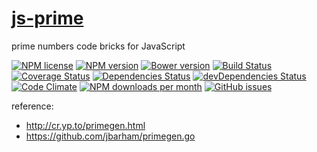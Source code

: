 [js-prime](http://aureooms.github.io/js-prime)
==

prime numbers code bricks for JavaScript

[![NPM license](http://img.shields.io/npm/l/aureooms-js-prime.svg?style=flat)](https://raw.githubusercontent.com/aureooms/js-prime/master/LICENSE)
[![NPM version](http://img.shields.io/npm/v/aureooms-js-prime.svg?style=flat)](https://www.npmjs.org/package/aureooms-js-prime)
[![Bower version](http://img.shields.io/bower/v/aureooms-js-prime.svg?style=flat)](http://bower.io/search/?q=aureooms-js-prime)
[![Build Status](http://img.shields.io/travis/aureooms/js-prime.svg?style=flat)](https://travis-ci.org/aureooms/js-prime)
[![Coverage Status](http://img.shields.io/coveralls/aureooms/js-prime.svg?style=flat)](https://coveralls.io/r/aureooms/js-prime)
[![Dependencies Status](http://img.shields.io/david/aureooms/js-prime.svg?style=flat)](https://david-dm.org/aureooms/js-prime#info=dependencies)
[![devDependencies Status](http://img.shields.io/david/dev/aureooms/js-prime.svg?style=flat)](https://david-dm.org/aureooms/js-prime#info=devDependencies)
[![Code Climate](http://img.shields.io/codeclimate/github/aureooms/js-prime.svg?style=flat)](https://codeclimate.com/github/aureooms/js-prime)
[![NPM downloads per month](http://img.shields.io/npm/dm/aureooms-js-prime.svg?style=flat)](https://www.npmjs.org/package/aureooms-js-prime)
[![GitHub issues](http://img.shields.io/github/issues/aureooms/js-prime.svg?style=flat)](https://github.com/aureooms/js-prime/issues)

reference:

 - http://cr.yp.to/primegen.html
 - https://github.com/jbarham/primegen.go
